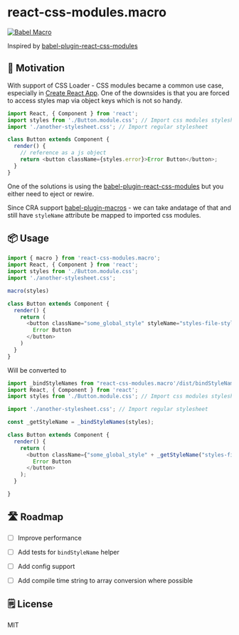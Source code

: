 # react-css-modules.macro

[![Babel Macro](https://img.shields.io/badge/babel--macro-%F0%9F%8E%A3-f5da55.svg?style=flat-square)](https://github.com/kentcdodds/babel-plugin-macros)

Inspired by [babel-plugin-react-css-modules](https://github.com/gajus/babel-plugin-react-css-modules)

## 🙌 Motivation

With support of CSS Loader - CSS modules became a common use case, especially in [Create React App](https://create-react-app.dev/docs/adding-a-css-modules-stylesheet).
One of the downsides is that you are forced to access styles map via object keys which is not so handy.

```JavaScript
import React, { Component } from 'react';
import styles from './Button.module.css'; // Import css modules stylesheet as styles
import './another-stylesheet.css'; // Import regular stylesheet

class Button extends Component {
  render() {
    // reference as a js object
    return <button className={styles.error}>Error Button</button>;
  }
}
```

One of the solutions is using the [babel-plugin-react-css-modules](https://github.com/gajus/babel-plugin-react-css-modules) but you either need to eject or rewire.

Since CRA support [babel-plugin-macros](https://github.com/kentcdodds/babel-plugin-macros) - we can take andatage of that and still have `styleName` attribute be mapped to imported css modules.

## 📦 Usage

```JavaScript
import { macro } from 'react-css-modules.macro';
import React, { Component } from 'react';
import styles from './Button.module.css';
import './another-stylesheet.css';

macro(styles)

class Button extends Component {
  render() {
    return (
      <button className="some_global_style" styleName="styles-file-style">
        Error Button
      </button>
    )
  }
}
```

Will be converted to

```JavaScript
import _bindStyleNames from "react-css-modules.macro'/dist/bindStyleName";
import React, { Component } from 'react';
import styles from './Button.module.css'; // Import css modules stylesheet as styles

import './another-stylesheet.css'; // Import regular stylesheet

const _getStyleName = _bindStyleNames(styles);

class Button extends Component {
  render() {
    return (
      <button className={"some_global_style" + _getStyleName("styles-file-style")}>
        Error Button
      </button>
    );
  }

}
```
## 🛣 Roadmap
- [ ] Improve performance
- [ ] Add tests for `bindStyleName` helper
- [ ] Add config support
- [ ] Add compile time string to array conversion where possible


## 🗒 License

MIT
